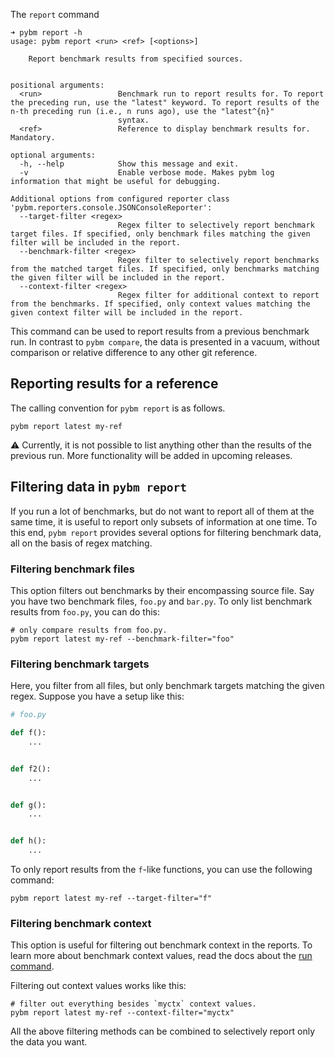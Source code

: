 The `report` command

```shell
➜ pybm report -h
usage: pybm report <run> <ref> [<options>]

    Report benchmark results from specified sources.
    

positional arguments:
  <run>                 Benchmark run to report results for. To report the preceding run, use the "latest" keyword. To report results of the n-th preceding run (i.e., n runs ago), use the "latest^{n}"
                        syntax.
  <ref>                 Reference to display benchmark results for. Mandatory.

optional arguments:
  -h, --help            Show this message and exit.
  -v                    Enable verbose mode. Makes pybm log information that might be useful for debugging.

Additional options from configured reporter class 'pybm.reporters.console.JSONConsoleReporter':
  --target-filter <regex>
                        Regex filter to selectively report benchmark target files. If specified, only benchmark files matching the given filter will be included in the report.
  --benchmark-filter <regex>
                        Regex filter to selectively report benchmarks from the matched target files. If specified, only benchmarks matching the given filter will be included in the report.
  --context-filter <regex>
                        Regex filter for additional context to report from the benchmarks. If specified, only context values matching the given context filter will be included in the report.
```

This command can be used to report results from a previous benchmark run. In contrast to `pybm compare`, the data is
presented in a vacuum, without comparison or relative difference to any other git reference.

## Reporting results for a reference

The calling convention for `pybm report` is as follows.

```shell
pybm report latest my-ref
```

⚠️ Currently, it is not possible to list anything other than the results of the previous run. More functionality will be
added in upcoming releases.

## Filtering data in `pybm report`

If you run a lot of benchmarks, but do not want to report all of them at the same time, it is useful to report only
subsets of information at one time. To this end, `pybm report` provides several options for filtering benchmark data,
all on the basis of regex matching.

### Filtering benchmark files

This option filters out benchmarks by their encompassing source file. Say you have two benchmark files, `foo.py`
and `bar.py`. To only list benchmark results from `foo.py`, you can do this:

```shell
# only compare results from foo.py.
pybm report latest my-ref --benchmark-filter="foo"
```

### Filtering benchmark targets

Here, you filter from all files, but only benchmark targets matching the given regex. Suppose you have a setup like
this:

```python
# foo.py

def f():
    ...


def f2():
    ...


def g():
    ...


def h():
    ...
```

To only report results from the `f`-like functions, you can use the following command:

```shell
pybm report latest my-ref --target-filter="f"
```

### Filtering benchmark context

This option is useful for filtering out benchmark context in the reports. To learn more about benchmark context values,
read the docs about the [run command](run.md).

Filtering out context values works like this:

```shell
# filter out everything besides `myctx` context values.
pybm report latest my-ref --context-filter="myctx"
```

All the above filtering methods can be combined to selectively report only the data you want.